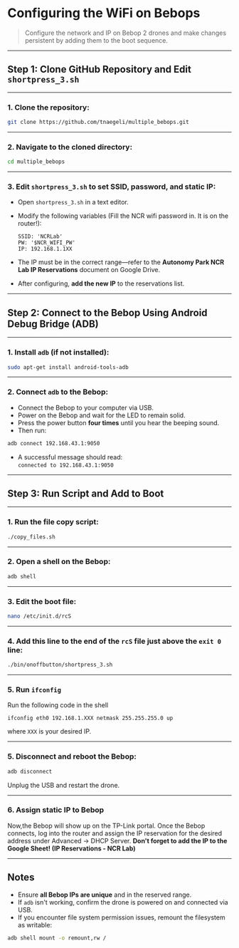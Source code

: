 # Configuring the WiFi on Bebops

> Configure the network and IP on Bebop 2 drones and make changes persistent by adding them to the boot sequence.

---

## Step 1: Clone GitHub Repository and Edit `shortpress_3.sh`

---

### 1. Clone the repository:

```bash
git clone https://github.com/tnaegeli/multiple_bebops.git
```

---

### 2. Navigate to the cloned directory:

```bash
cd multiple_bebops
```

---

### 3. Edit `shortpress_3.sh` to set SSID, password, and static IP:

- Open `shortpress_3.sh` in a text editor.
- Modify the following variables (Fill the NCR wifi password in. It is on the router!):

  ```
  SSID: 'NCRLab'
  PW: '$NCR_WIFI_PW'
  IP: 192.168.1.1XX
  ```

- The IP must be in the correct range—refer to the **Autonomy Park NCR Lab IP Reservations** document on Google Drive.
- After configuring, **add the new IP** to the reservations list.

---

## Step 2: Connect to the Bebop Using Android Debug Bridge (ADB)

---

### 1. Install `adb` (if not installed):

```bash
sudo apt-get install android-tools-adb
```

---

### 2. Connect `adb` to the Bebop:

- Connect the Bebop to your computer via USB.
- Power on the Bebop and wait for the LED to remain solid.
- Press the power button **four times** until you hear the beeping sound.
- Then run:

```bash
adb connect 192.168.43.1:9050
```

- A successful message should read:  
  `connected to 192.168.43.1:9050`

---

## Step 3: Run Script and Add to Boot

---

### 1. Run the file copy script:

```bash
./copy_files.sh
```

---

### 2. Open a shell on the Bebop:

```bash
adb shell
```

---

### 3. Edit the boot file:

```bash
nano /etc/init.d/rcS
```

---

### 4. Add this line to the end of the `rcS` file **just above the `exit 0` line**:

```bash
./bin/onoffbutton/shortpress_3.sh
```

---

### 5. Run `ifconfig`
Run the following code in the shell
```
ifconfig eth0 192.168.1.XXX netmask 255.255.255.0 up
```
where `XXX` is your desired IP.

---

### 5. Disconnect and reboot the Bebop:

```bash
adb disconnect
```

Unplug the USB and restart the drone.

---

### 6. Assign static IP to Bebop


Now,the Bebop will show up on the TP-Link portal. Once the Bebop connects, log into the router and assign the IP reservation for the desired address under Advanced -> DHCP Server. **Don't forget to add the IP to the Google Sheet! (IP Reservations - NCR Lab)**

---

## Notes

- Ensure **all Bebop IPs are unique** and in the reserved range.
- If `adb` isn't working, confirm the drone is powered on and connected via USB.
- If you encounter file system permission issues, remount the filesystem as writable:

```bash
adb shell mount -o remount,rw /
```

